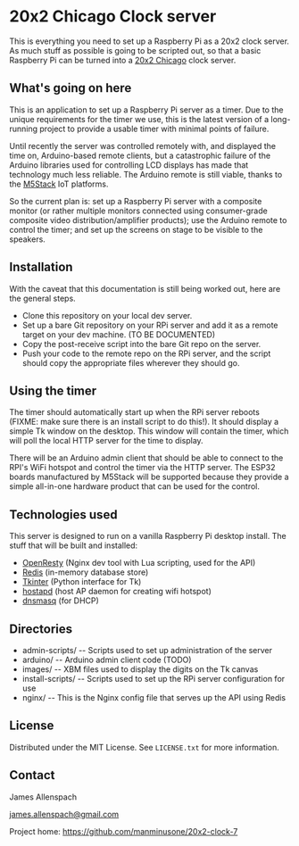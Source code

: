 # 20x2 Chicago Clock server 

This is everything you need to set up a Raspberry Pi as a 20x2 clock server. As much stuff as possible is going to be scripted out, so that a basic Raspberry Pi can be turned into a [20x2 Chicago](http://www.20x2chi.org/) clock server. 

## What's going on here

This is an application to set up a Raspberry Pi server as a timer. Due to the unique requirements for the timer we use, this is the latest version of a long-running project to provide a usable timer with minimal points of failure.

Until recently the server was controlled remotely with, and displayed the time on, Arduino-based remote clients, but a catastrophic failure of the Arduino libraries used for controlling LCD displays has made that technology much less reliable. The Arduino remote is still viable, thanks to the [M5Stack](http://www.m5stack.com/) IoT platforms. 

So the current plan is: set up a Raspberry Pi server with a composite monitor (or rather multiple monitors connected using consumer-grade composite video distribution/amplifier products); use the Arduino remote to control the timer; and set up the screens on stage to be visible to the speakers.


## Installation

With the caveat that this documentation is still being worked out, here are the general steps.

* Clone this repository on your local dev server.
* Set up a bare Git repository on your RPi server and add it as a remote target on your dev machine. (TO BE DOCUMENTED)
* Copy the post-receive script into the bare Git repo on the server.
* Push your code to the remote repo on the RPi server, and the script should copy the appropriate files wherever they should go.

## Using the timer

The timer should automatically start up when the RPi server reboots (FIXME: make sure there is an install script to do this!). It should display a simple Tk window on the desktop. This window will contain the timer, which will poll the local HTTP server for the time to display.

There will be an Arduino admin client that should be able to connect to the RPI's WiFi hotspot and control the timer via the HTTP server. The ESP32 boards manufactured by M5Stack will be supported because they provide a simple all-in-one hardware product that can be used for the control.

## Technologies used

This server is designed to run on a vanilla Raspberry Pi desktop install. The stuff that will be built and installed:
* [OpenResty](https://openresty.org/en/installation.html) (Nginx dev tool with Lua scripting, used for the API)
* [Redis](https://redis.io/docs/getting-started/installation/install-redis-on-linux/) (in-memory database store)
* [Tkinter](http://tkdocs.com/) (Python interface for Tk)
* [hostapd](https://w1.fi/hostapd/) (host AP daemon for creating wifi hotspot)
* [dnsmasq](https://wiki.archlinux.org/title/dnsmasq) (for DHCP)

## Directories

* admin-scripts/ -- Scripts used to set up administration of the server
* arduino/ -- Arduino admin client code (TODO)
* images/ -- XBM files used to display the digits on the Tk canvas
* install-scripts/ -- Scripts used to set up the RPi server configuration for use
* nginx/ -- This is the Nginx config file that serves up the API using Redis
  
## License
Distributed under the MIT License. See `LICENSE.txt` for more information.

## Contact
James Allenspach

james.allenspach@gmail.com

Project home: https://github.com/manminusone/20x2-clock-7
